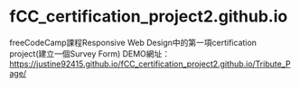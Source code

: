 # fCC_certification_project2.github.io
freeCodeCamp課程Responsive Web Design中的第一項certification project(建立一個Survey Form) DEMO網址：
https://justine92415.github.io/fCC_certification_project2.github.io/Tribute_Page/

